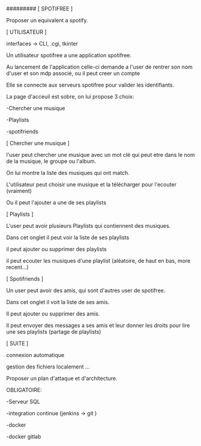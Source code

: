 ######### [ SPOTIFREE ]

Proposer un equivalent a spotify.



[ UTILISATEUR ]

interfaces -> CLI, .cgi, tkinter

Un utilisateur spotifree a une application spotifree.

Au lancement de l'application celle-ci demande a l'user de rentrer son nom d'user et son mdp associé, ou il peut creer un compte

Elle se connecte aux serveurs spotifree pour valider les identifiants.

La page d'acceuil est sobre, on lui propose 3 choix:

-Chercher une musique

-Playlists

-spotifriends



[ Chercher une musique ]

l'user peut chercher une musique avec un mot clé qui peut etre dans le nom de la musique, le groupe ou l'album.

On lui montre la liste des musiques qui ont match.

L'utilisateur peut choisir une musique et la télécharger pour l'ecouter (vraiment)

Ou il peut l'ajouter a une de ses playlists



[ Playlists ]

L'user peut avoir plusieurs Playlists qui contiennent des musiques.

Dans cet onglet il peut voir la liste de ses playlists

il peut ajouter ou supprimer des playlists

il peut ecouter les musiques d'une playlist (aléatoire, de haut en bas, more recent...)



[ Spotifriends ]

Un user peut avoir des amis, qui sont d'autres user de spotifree.

Dans cet onglet il voit la liste de ses amis.

Il peut ajouter ou supprimer des amis.

Il peut envoyer des messages a ses amis et leur donner les droits pour lire une ses playlists (partage de playlists)




[ SUITE ]

connexion automatique

gestion des fichiers localement
...




Proposer un plan d'attaque et d'architecture.



OBLIGATOIRE:

-Serveur SQL

-integration continue (jenkins -> git )

-docker

-docker gitlab

